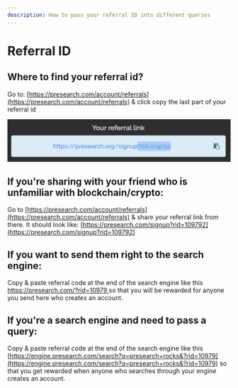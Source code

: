 ```yaml
---
description: How to pass your referral ID into different queries
---
```


# Referral ID

## Where to find your referral id?

Go to: [https://presearch.com/account/referrals](https://presearch.com/account/referrals) & click copy the last part of your referral id

![](<../../.gitbook/assets/Screen Shot 2021-03-24 at 11.44.57 AM.png>)

## If you're sharing with your friend who is unfamiliar with blockchain/crypto:

Go to [https://presearch.com/account/referrals](https://presearch.com/account/referrals) & share your referral link from there. It should look like: [https://presearch.com/signup?rid=109792](https://presearch.com/signup?rid=109792)



## **If you want to send them right to the search engine:**

Copy & paste referral code at the end of the search engine like this [https://presearch.com/?rid=10979 ](https://presearch.com/?rid=10979)so that you will be rewarded for anyone you send here who creates an account.

## If you're a search engine and need to pass a query:

Copy & paste referral code at the end of the search engine like this [https://engine.presearch.com/search?q=presearch+rocks&?rid=10979](https://engine.presearch.com/search?q=presearch+rocks&?rid=10979) so that you get rewarded when anyone who searches through your engine creates an account.
